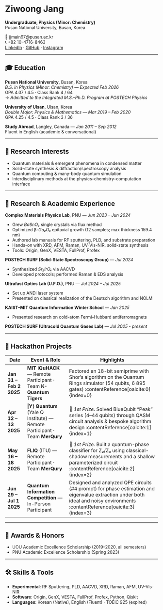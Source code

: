 # Ziwoong Jang

**Undergraduate, Physics (Minor: Chemistry)**  
Pusan National University, Busan, Korea  

📧 jjmain97@pusan.ac.kr  
📞 +82 10-4716-8463  
[LinkedIn](https://www.linkedin.com/in/ziwoong-jang-917967268) · [GitHub](https://github.com/jjmain) · [Instagram](https://www.instagram.com/jj__main/)

---

## 🎓 Education

**Pusan National University**, Busan, Korea  
*B.S. in Physics (Minor: Chemistry)* — *Expected Feb 2026*  
GPA 4.07 / 4.5 · Class Rank 4 / 64  
→ *Admitted to the Integrated M.S.–Ph.D. Program at POSTECH Physics*

**University of Ulsan**, Ulsan, Korea  
*Double Major: Physics & Mathematics* — *Mar 2019 – Feb 2020*  
GPA 4.25 / 4.5 · Class Rank 3 / 36

**Study Abroad**, Langley, Canada — *Jan 2011 – Sep 2012*  
Fluent in English (academic & conversational)

---

## 🔬 Research Interests

- Quantum materials & emergent phenomena in condensed matter  
- Solid-state synthesis & diffraction/spectroscopy analysis  
- Quantum computing & many-body quantum simulation  
- Interdisciplinary methods at the physics–chemistry–computation interface

---

## 🧪 Research & Academic Experience

**Complex Materials Physics Lab**, PNU — *Jun 2023 – Jun 2024*  
- Grew *BaSnO₃* single crystals via flux method  
- Optimized β-*Ga₂O₃* epitaxial growth (12 samples; max thickness 159.4 nm)  
- Authored lab manuals for RF sputtering, PLD, and substrate preparation  
- Hands-on with XRD, AFM, Raman, UV-Vis-NIR, solid-state synthesis  
- Tools: Origin, GenX, VESTA, FullProf, Profex

**POSTECH SURF (Solid-State Spectroscopy Group)** — *Jul 2024*  
- Synthesized *Sr₂IrO₄* via AACVD  
- Developed protocols; performed Raman & EDS analysis

**Ultrafast Optics Lab (U.F.O.)**, PNU — *Jul 2024 – Jul 2025*  
- Set up ANDi laser system  
- Presented on classical realization of the Deutsch algorithm and NOLM

**KAIST–MIT Quantum Information Winter School** — *Jan 2025*  
- Presented research on cold-atom Fermi–Hubbard antiferromagnets

**POSTECH SURF (Ultracold Quantum Gases Lab)** — *Jul 2025 - present*

---

## 🧠 Hackathon Projects

| Date | Event & Role | Highlights |
|------|--------------|------------|
| **Jan 31 – Feb 2 2025** | **MIT iQuHACK** — Remote Participant · Team **K-Quantum Tigers** | Factored an 18-bit semiprime with Shor’s algorithm on the Quantum Rings simulator (54 qubits, 6 895 gates) :contentReference[oaicite:0]{index=0} |
| **Apr 12 – 13 2025** | **\|Y⟩ Quantum** (Yale Q Institute) — Remote Participant · Team **MerQury** | 🥇 *1st Prize*. Solved BlueQubit “Peak” series (4–44 qubits) through QASM circuit analysis & bespoke algorithm design :contentReference[oaicite:1]{index=1} |
| **May 16 – 18 2025** | **FLIQ** (ITU) — Remote Participant · Team **MerQury** | 🥇 *1st Prize*. Built a quantum-phase classifier for Z₂/Z₃ using classical-shadow measurements and a shallow parameterized circuit :contentReference[oaicite:2]{index=2} |
| **Jun 29 – Jul 1 2025** | **Quantum Information Competition** — In-Person Participant | Designed and analyzed QPE circuits (#4 prompt) for phase estimation and eigenvalue extraction under both ideal and noisy environments :contentReference[oaicite:3]{index=3} |

---

## 🏅 Awards & Honors

- UOU Academic Excellence Scholarship (2019–2020, all semesters)  
- PNU Academic Excellence Scholarship (Spring 2023)

---

## 🛠 Skills & Tools

- **Experimental**: RF Sputtering, PLD, AACVD, XRD, Raman, AFM, UV-Vis-NIR  
- **Software**: Origin, GenX, VESTA, FullProf, Profex, Python, Qiskit  
- **Languages**: Korean (Native), English (Fluent) · TOEIC 925 (expired)
